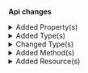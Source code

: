 **Api changes**

<details>
<summary>Added Property(s)</summary>

- added property `shippingKey` to type `CartSetLineItemTaxAmountAction` (file:/home/runner/work/commercetools-api-reference/commercetools-api-reference/commercetools-api-reference/api-specs/api/types/cart/updates/CartSetLineItemTaxAmountAction.raml:12:2)
- added property `shippingKey` to type `CartSetLineItemTaxRateAction` (file:/home/runner/work/commercetools-api-reference/commercetools-api-reference/commercetools-api-reference/api-specs/api/types/cart/updates/CartSetLineItemTaxRateAction.raml:12:2)
- added property `countries` to type `StoreCreatedMessage` (file:/home/runner/work/commercetools-api-reference/commercetools-api-reference/commercetools-api-reference/api-specs/api/types/message/StoreCreatedMessage.raml:17:2)
- added property `countries` to type `StoreCreatedMessagePayload` (file:/home/runner/work/commercetools-api-reference/commercetools-api-reference/commercetools-api-reference/api-specs/api/types/message/payload/StoreCreatedMessagePayload.raml:17:2)
- added property `shippingKey` to type `StagedOrderSetLineItemTaxAmountAction` (file:/home/runner/work/commercetools-api-reference/commercetools-api-reference/commercetools-api-reference/api-specs/api/types/order-edit/updates/StagedOrderSetLineItemTaxAmountAction.raml:12:2)
- added property `shippingKey` to type `StagedOrderSetLineItemTaxRateAction` (file:/home/runner/work/commercetools-api-reference/commercetools-api-reference/commercetools-api-reference/api-specs/api/types/order-edit/updates/StagedOrderSetLineItemTaxRateAction.raml:12:2)
- added property `countries` to type `Store` (file:/home/runner/work/commercetools-api-reference/commercetools-api-reference/commercetools-api-reference/api-specs/api/types/store/Store.raml:51:2)
- added property `countries` to type `StoreDraft` (file:/home/runner/work/commercetools-api-reference/commercetools-api-reference/commercetools-api-reference/api-specs/api/types/store/StoreDraft.raml:23:2)
</details>

<details>
<summary>Added Type(s)</summary>

- added type `AttributeGroup` (file:/home/runner/work/commercetools-api-reference/commercetools-api-reference/commercetools-api-reference/api-specs/api/types/types.raml:6:0)
- added type `AttributeGroupDraft` (file:/home/runner/work/commercetools-api-reference/commercetools-api-reference/commercetools-api-reference/api-specs/api/types/types.raml:7:0)
- added type `AttributeGroupPagedQueryResponse` (file:/home/runner/work/commercetools-api-reference/commercetools-api-reference/commercetools-api-reference/api-specs/api/types/types.raml:8:0)
- added type `AttributeGroupReference` (file:/home/runner/work/commercetools-api-reference/commercetools-api-reference/commercetools-api-reference/api-specs/api/types/types.raml:9:0)
- added type `AttributeGroupResourceIdentifier` (file:/home/runner/work/commercetools-api-reference/commercetools-api-reference/commercetools-api-reference/api-specs/api/types/types.raml:10:0)
- added type `AttributeGroupUpdate` (file:/home/runner/work/commercetools-api-reference/commercetools-api-reference/commercetools-api-reference/api-specs/api/types/types.raml:11:0)
- added type `AttributeGroupUpdateAction` (file:/home/runner/work/commercetools-api-reference/commercetools-api-reference/commercetools-api-reference/api-specs/api/types/types.raml:12:0)
- added type `AttributeReference` (file:/home/runner/work/commercetools-api-reference/commercetools-api-reference/commercetools-api-reference/api-specs/api/types/types.raml:13:0)
- added type `AttributeGroupAddAttributeAction` (file:/home/runner/work/commercetools-api-reference/commercetools-api-reference/commercetools-api-reference/api-specs/api/types/types.raml:14:0)
- added type `AttributeGroupChangeNameAction` (file:/home/runner/work/commercetools-api-reference/commercetools-api-reference/commercetools-api-reference/api-specs/api/types/types.raml:15:0)
- added type `AttributeGroupRemoveAttributeAction` (file:/home/runner/work/commercetools-api-reference/commercetools-api-reference/commercetools-api-reference/api-specs/api/types/types.raml:16:0)
- added type `AttributeGroupSetAttributesAction` (file:/home/runner/work/commercetools-api-reference/commercetools-api-reference/commercetools-api-reference/api-specs/api/types/types.raml:17:0)
- added type `AttributeGroupSetDescriptionAction` (file:/home/runner/work/commercetools-api-reference/commercetools-api-reference/commercetools-api-reference/api-specs/api/types/types.raml:18:0)
- added type `AttributeGroupSetKeyAction` (file:/home/runner/work/commercetools-api-reference/commercetools-api-reference/commercetools-api-reference/api-specs/api/types/types.raml:19:0)
- added type `StoreCountriesChangedMessage` (file:/home/runner/work/commercetools-api-reference/commercetools-api-reference/commercetools-api-reference/api-specs/api/types/types.raml:785:0)
- added type `StoreCountriesChangedMessagePayload` (file:/home/runner/work/commercetools-api-reference/commercetools-api-reference/commercetools-api-reference/api-specs/api/types/types.raml:943:0)
- added type `StoreCountry` (file:/home/runner/work/commercetools-api-reference/commercetools-api-reference/commercetools-api-reference/api-specs/api/types/types.raml:1610:0)
- added type `StoreAddCountryAction` (file:/home/runner/work/commercetools-api-reference/commercetools-api-reference/commercetools-api-reference/api-specs/api/types/types.raml:1618:0)
- added type `StoreRemoveCountryAction` (file:/home/runner/work/commercetools-api-reference/commercetools-api-reference/commercetools-api-reference/api-specs/api/types/types.raml:1623:0)
- added type `StoreSetCountriesAction` (file:/home/runner/work/commercetools-api-reference/commercetools-api-reference/commercetools-api-reference/api-specs/api/types/types.raml:1627:0)
</details>

<details>
<summary>Changed Type(s)</summary>

- marked type `ShippingMethodSetDescriptionAction` as deprecated (file:/home/runner/work/commercetools-api-reference/commercetools-api-reference/commercetools-api-reference/api-specs/api/types/types.raml:1514:0)
</details>

<details>
<summary>Added Method(s)</summary>

- added method `get /{projectKey}/attribute-groups` (file:/home/runner/work/commercetools-api-reference/commercetools-api-reference/commercetools-api-reference/api-specs/api/resources/attribute-groups.raml:11:0)
- added method `post /{projectKey}/attribute-groups` (file:/home/runner/work/commercetools-api-reference/commercetools-api-reference/commercetools-api-reference/api-specs/api/resources/attribute-groups.raml:25:0)
- added method `get /{projectKey}/attribute-groups/key={key}` (file:/home/runner/work/commercetools-api-reference/commercetools-api-reference/commercetools-api-reference/api-specs/api/resources/attribute-groups.raml:49:2)
- added method `post /{projectKey}/attribute-groups/key={key}` (file:/home/runner/work/commercetools-api-reference/commercetools-api-reference/commercetools-api-reference/api-specs/api/resources/attribute-groups.raml:63:2)
- added method `delete /{projectKey}/attribute-groups/key={key}` (file:/home/runner/work/commercetools-api-reference/commercetools-api-reference/commercetools-api-reference/api-specs/api/resources/attribute-groups.raml:80:2)
- added method `get /{projectKey}/attribute-groups/{ID}` (file:/home/runner/work/commercetools-api-reference/commercetools-api-reference/commercetools-api-reference/api-specs/api/resources/attribute-groups.raml:101:2)
- added method `post /{projectKey}/attribute-groups/{ID}` (file:/home/runner/work/commercetools-api-reference/commercetools-api-reference/commercetools-api-reference/api-specs/api/resources/attribute-groups.raml:115:2)
- added method `delete /{projectKey}/attribute-groups/{ID}` (file:/home/runner/work/commercetools-api-reference/commercetools-api-reference/commercetools-api-reference/api-specs/api/resources/attribute-groups.raml:132:2)
</details>

<details>
<summary>Added Resource(s)</summary>

- added resource `/{projectKey}/attribute-groups` (file:///home/runner/work/commercetools-api-reference/commercetools-api-reference/commercetools-api-reference/api-specs/api/api.raml:216:2)
- added resource `/{projectKey}/attribute-groups/key={key}` (file:/home/runner/work/commercetools-api-reference/commercetools-api-reference/commercetools-api-reference/api-specs/api/resources/attribute-groups.raml:42:0)
- added resource `/{projectKey}/attribute-groups/{ID}` (file:/home/runner/work/commercetools-api-reference/commercetools-api-reference/commercetools-api-reference/api-specs/api/resources/attribute-groups.raml:94:0)
</details>
